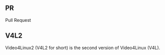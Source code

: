 ## PR
Pull Request

## V4L2
Video4Linux2 (V4L2 for short) is the second version of Video4Linux (V4L).

